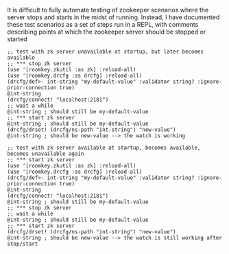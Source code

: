 It is difficult to fully automate testing of zookeeper scenarios where the
server stops and starts in the midst of running.  Instead, I have documented
these test scenarios as a set of steps run in a REPL, with comments describing
points at which the zookeeper server should be stopped or started

```
;; test with zk server unavailable at startup, but later becomes available
;; *** stop zk server
(use '[roomkey.zkutil :as zk] :reload-all)
(use '[roomkey.drcfg :as drcfg] :reload-all)
(drcfg/def>- int-string "my-default-value" :validator string? :ignore-prior-connection true)
@int-string
(drcfg/connect! "localhost:2181")
;; wait a while
@int-string ; should still be my-default-value
;; *** start zk server
@int-string ; should still be my-default-value
(drcfg/drset! (drcfg/ns-path "int-string") "new-value")
@int-string ; should be new-value --> the watch is working
```

```
;; test with zk server available at startup, becomes available, becomes unavailable again
;; *** start zk server
(use '[roomkey.zkutil :as zk] :reload-all)
(use '[roomkey.drcfg :as drcfg] :reload-all)
(drcfg/def>- int-string "my-default-value" :validator string? :ignore-prior-connection true)
@int-string
(drcfg/connect! "localhost:2181")
@int-string ; should still be my-default-value
;; *** stop zk server
;; wait a while
@int-string ; should still be my-default-value
;; *** start zk server
(drcfg/drset! (drcfg/ns-path "int-string") "new-value")
@int-string ; should be new-value --> the watch is still working after stop/start
```